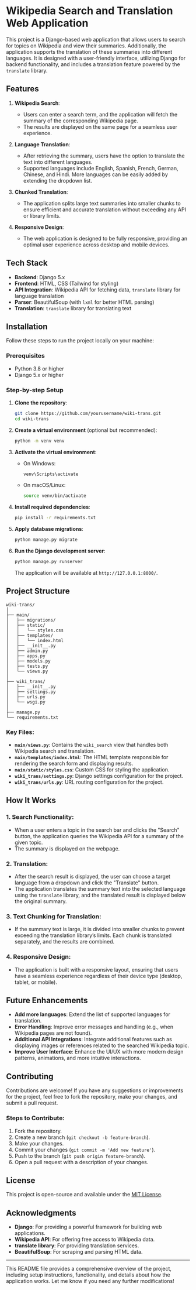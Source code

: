 # Wikipedia Search and Translation Web Application

This project is a Django-based web application that allows users to search for topics on Wikipedia and view their summaries. Additionally, the application supports the translation of these summaries into different languages. It is designed with a user-friendly interface, utilizing Django for backend functionality, and includes a translation feature powered by the `translate` library.

## Features

1. **Wikipedia Search**: 
   - Users can enter a search term, and the application will fetch the summary of the corresponding Wikipedia page.
   - The results are displayed on the same page for a seamless user experience.

2. **Language Translation**: 
   - After retrieving the summary, users have the option to translate the text into different languages.
   - Supported languages include English, Spanish, French, German, Chinese, and Hindi. More languages can be easily added by extending the dropdown list.

3. **Chunked Translation**: 
   - The application splits large text summaries into smaller chunks to ensure efficient and accurate translation without exceeding any API or library limits.

4. **Responsive Design**: 
   - The web application is designed to be fully responsive, providing an optimal user experience across desktop and mobile devices.

## Tech Stack

- **Backend**: Django 5.x
- **Frontend**: HTML, CSS (Tailwind for styling)
- **API Integration**: Wikipedia API for fetching data, `translate` library for language translation
- **Parser**: BeautifulSoup (with `lxml` for better HTML parsing)
- **Translation**: `translate` library for translating text

## Installation

Follow these steps to run the project locally on your machine:

### Prerequisites

- Python 3.8 or higher
- Django 5.x or higher

### Step-by-step Setup

1. **Clone the repository**:
   ```bash
   git clone https://github.com/yourusername/wiki-trans.git
   cd wiki-trans
   ```

2. **Create a virtual environment** (optional but recommended):
   ```bash
   python -m venv venv
   ```

3. **Activate the virtual environment**:
   - On Windows:
     ```bash
     venv\Scripts\activate
     ```
   - On macOS/Linux:
     ```bash
     source venv/bin/activate
     ```

4. **Install required dependencies**:
   ```bash
   pip install -r requirements.txt
   ```

5. **Apply database migrations**:
   ```bash
   python manage.py migrate
   ```

6. **Run the Django development server**:
   ```bash
   python manage.py runserver
   ```

   The application will be available at `http://127.0.0.1:8000/`.

## Project Structure

```
wiki-trans/
│
├── main/
│   ├── migrations/
│   ├── static/
│   │   └── styles.css
│   ├── templates/
│   │   └── index.html
│   ├── __init__.py
│   ├── admin.py
│   ├── apps.py
│   ├── models.py
│   ├── tests.py
│   └── views.py
│
├── wiki_trans/
│   ├── __init__.py
│   ├── settings.py
│   ├── urls.py
│   └── wsgi.py
│
├── manage.py
└── requirements.txt
```

### Key Files:

- **`main/views.py`**: Contains the `wiki_search` view that handles both Wikipedia search and translation.
- **`main/templates/index.html`**: The HTML template responsible for rendering the search form and displaying results.
- **`main/static/styles.css`**: Custom CSS for styling the application.
- **`wiki_trans/settings.py`**: Django settings configuration for the project.
- **`wiki_trans/urls.py`**: URL routing configuration for the project.

## How It Works

### 1. **Search Functionality**:
   - When a user enters a topic in the search bar and clicks the "Search" button, the application queries the Wikipedia API for a summary of the given topic.
   - The summary is displayed on the webpage.

### 2. **Translation**:
   - After the search result is displayed, the user can choose a target language from a dropdown and click the "Translate" button.
   - The application translates the summary text into the selected language using the `translate` library, and the translated result is displayed below the original summary.

### 3. **Text Chunking for Translation**:
   - If the summary text is large, it is divided into smaller chunks to prevent exceeding the translation library’s limits. Each chunk is translated separately, and the results are combined.

### 4. **Responsive Design**:
   - The application is built with a responsive layout, ensuring that users have a seamless experience regardless of their device type (desktop, tablet, or mobile).

## Future Enhancements

- **Add more languages**: Extend the list of supported languages for translation.
- **Error Handling**: Improve error messages and handling (e.g., when Wikipedia pages are not found).
- **Additional API Integrations**: Integrate additional features such as displaying images or references related to the searched Wikipedia topic.
- **Improve User Interface**: Enhance the UI/UX with more modern design patterns, animations, and more intuitive interactions.

## Contributing

Contributions are welcome! If you have any suggestions or improvements for the project, feel free to fork the repository, make your changes, and submit a pull request.

### Steps to Contribute:
1. Fork the repository.
2. Create a new branch (`git checkout -b feature-branch`).
3. Make your changes.
4. Commit your changes (`git commit -m 'Add new feature'`).
5. Push to the branch (`git push origin feature-branch`).
6. Open a pull request with a description of your changes.

## License

This project is open-source and available under the [MIT License](LICENSE).

## Acknowledgments

- **Django**: For providing a powerful framework for building web applications.
- **Wikipedia API**: For offering free access to Wikipedia data.
- **translate library**: For providing translation services.
- **BeautifulSoup**: For scraping and parsing HTML data.

---

This README file provides a comprehensive overview of the project, including setup instructions, functionality, and details about how the application works. Let me know if you need any further modifications!
